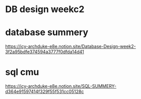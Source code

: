# DB design weekc2

# database summery
https://icy-archduke-e8e.notion.site/Database-Design-week2-3f2a95bdfe374594a3777f0dfda14d41
# sql cmu 
https://icy-archduke-e8e.notion.site/SQL-SUMMERY-d364e91597414f329f55f531cc05128c
